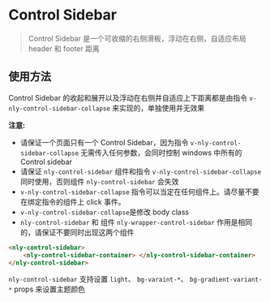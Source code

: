 # Control Sidebar

> Control Sidebar 是一个可收缩的右侧滑板，浮动在右侧，自适应布局 header 和 footer 距离

## 使用方法

Control Sidebar 的收起和展开以及浮动在右侧并自适应上下距离都是由指令 `v-nly-control-sidebar-collapse` 来实现的，单独使用并无效果

**注意:**

-   请保证一个页面只有一个 Control Sidebar，因为指令 `v-nly-control-sidebar-collapse` 无需传入任何参数，会同时控制 windows 中所有的 Control sidebar
-   请保证 `nly-control-sidebar` 组件和指令 `v-nly-control-sidebar-collapse` 同时使用，否则组件 `nly-control-sidebar` 会失效
-   `v-nly-control-sidebar-collapse` 指令可以当定在任何组件上。请尽量不要在绑定指令的组件上 click 事件。
-   `v-nly-control-sidebar-collapse`是修改 body class
-   `nly-control-sidebar` 和 组件 `nly-wrapper-control-sidebar` 作用是相同的，请保证不要同时出现这两个组件

```html
<nly-control-sidebar>
	<nly-control-sidebar-container> </nly-control-sidebar-container>
</nly-control-sidebar>
```

`nly-control-sidebar` 支持设置 `light`、 `bg-varaint-*`、 `bg-gradient-variant-*` props 来设置主题颜色
